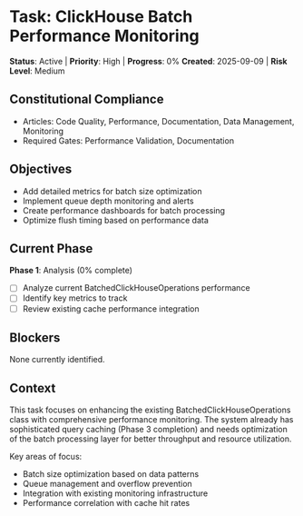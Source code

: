# Task: ClickHouse Batch Performance Monitoring

**Status**: Active | **Priority**: High | **Progress**: 0%
**Created**: 2025-09-09 | **Risk Level**: Medium

## Constitutional Compliance

- Articles: Code Quality, Performance, Documentation, Data Management, Monitoring
- Required Gates: Performance Validation, Documentation

## Objectives

- Add detailed metrics for batch size optimization
- Implement queue depth monitoring and alerts
- Create performance dashboards for batch processing
- Optimize flush timing based on performance data

## Current Phase

**Phase 1**: Analysis (0% complete)

- [ ] Analyze current BatchedClickHouseOperations performance
- [ ] Identify key metrics to track
- [ ] Review existing cache performance integration

## Blockers

None currently identified.

## Context

This task focuses on enhancing the existing BatchedClickHouseOperations class with comprehensive performance monitoring. The system already has sophisticated query caching (Phase 3 completion) and needs optimization of the batch processing layer for better throughput and resource utilization.

Key areas of focus:

- Batch size optimization based on data patterns
- Queue management and overflow prevention
- Integration with existing monitoring infrastructure
- Performance correlation with cache hit rates
